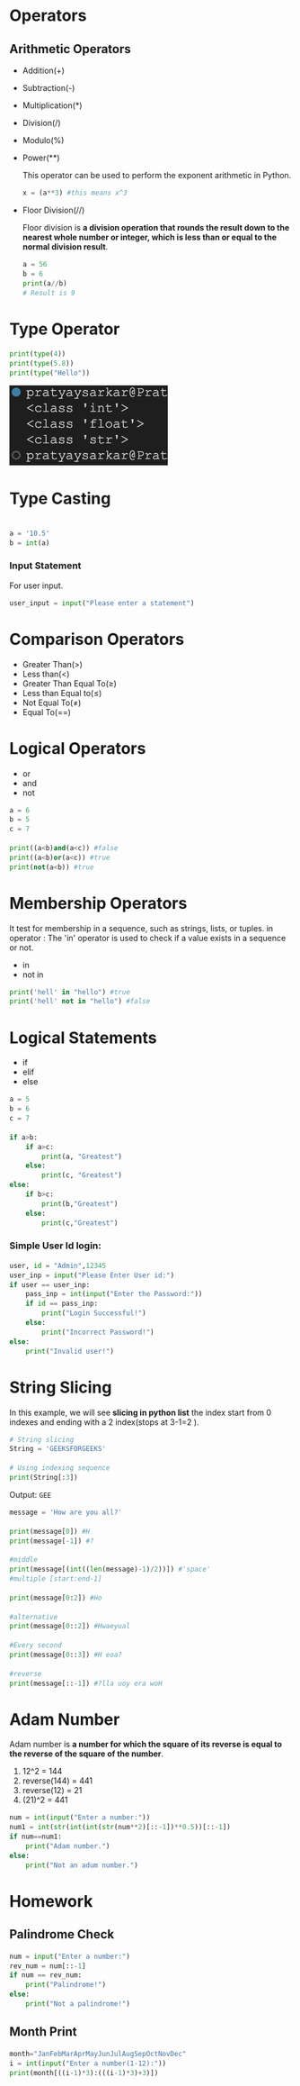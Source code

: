# Operators

## Arithmetic Operators

- Addition(+)
- Subtraction(-)
- Multiplication(*)
- Division(/)
- Modulo(%)
- Power(**)

  This operator can be used to perform the exponent arithmetic in Python.
    
    ```python
    x = (a**3) #this means x^3
    ```
    
- Floor Division(//)
    
    Floor division is **a division operation that rounds the result down to the nearest whole number or integer, which is less than or equal to the normal division result**.
    
    ```python
    a = 56
    b = 6
    print(a//b)
    # Result is 9
    ```
    

# Type Operator

```python
print(type(4))
print(type(5.8))
print(type("Hello"))
```

![Operator Types](Operators/op.png)

# Type Casting

```python

a = '10.5'
b = int(a)
```

### Input Statement

For user input.

```python
user_input = input("Please enter a statement")
```

# Comparison Operators

- Greater Than(>)
- Less than(<)
- Greater Than Equal To(≥)
- Less than Equal to(≤)
- Not Equal To(≠)
- Equal To(==)

# Logical Operators

- or
- and
- not

```python
a = 6
b = 5
c = 7

print((a<b)and(a<c)) #false
print((a<b)or(a<c)) #true
print(not(a<b)) #true
```

# Membership Operators

It test for membership in a sequence, such as strings, lists, or tuples. in operator : The 'in' operator is used to check if a value exists in a sequence or not.

- in
- not in

```python
print('hell' in "hello") #true
print('hell' not in "hello") #false
```

# Logical Statements

- if
- elif
- else

```python
a = 5
b = 6
c = 7

if a>b:
	if a>c:
		print(a, "Greatest")
	else:
		print(c, "Greatest")
else:
	if b>c:
		print(b,"Greatest")
	else:
		print(c,"Greatest")
```

### Simple User Id login:

```python
user, id = "Admin",12345
user_inp = input("Please Enter User id:")
if user == user_inp:
    pass_inp = int(input("Enter the Password:"))
    if id == pass_inp:
        print("Login Successful!")
    else:
        print("Incorrect Password!")
else:
    print("Invalid user!")
```

# String Slicing

In this example, we will see **slicing in python list** the index start from 0 indexes and ending with a 2 index(stops at 3-1=2 ).

```python
# String slicing
String = 'GEEKSFORGEEKS'
 
# Using indexing sequence
print(String[:3])
```

Output: `GEE`

```python
message = 'How are you all?'

print(message[0]) #H
print(message[-1]) #?

#middle 
print(message[(int((len(message)-1)/2))]) #'space'
#multiple [start:end-1]

print(message[0:2]) #Ho

#alternative
print(message[0::2]) #Hwaeyual

#Every second
print(message[0::3]) #H eoa?

#reverse
print(message[::-1]) #?lla uoy era woH
```

# Adam Number

Adam number is **a number for which the square of its reverse is equal to the reverse of the square of the number**.

1. 12^2 = 144
2. reverse(144) = 441
3. reverse(12) = 21
4. (21)^2 = 441

```python
num = int(input("Enter a number:"))
num1 = int(str(int(int(str(num**2)[::-1])**0.5))[::-1])
if num==num1:
    print("Adam number.")
else:
    print("Not an adum number.")
```

# Homework

## Palindrome Check

```python
num = input("Enter a number:")
rev_num = num[::-1]
if num == rev_num:
    print("Palindrome!")
else:
    print("Not a palindrome!")
```

## Month Print

```python
month="JanFebMarAprMayJunJulAugSepOctNovDec"
i = int(input("Enter a number(1-12):"))
print(month[((i-1)*3):(((i-1)*3)+3)])
```

